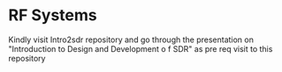 # RF Systems
Kindly visit Intro2sdr repository and go through the presentation on "Introduction to Design and Development o f SDR" as pre req visit to this repository 
